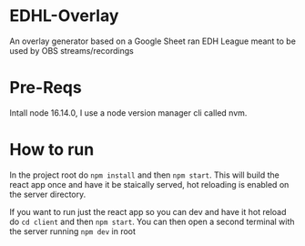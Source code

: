 # EDHL-Overlay
An overlay generator based on a Google Sheet ran EDH League meant to be used by OBS streams/recordings

# Pre-Reqs
Intall node 16.14.0, I use a node version manager cli called nvm.

# How to run
In the project root do `npm install` and then `npm start`. This will build the react app once and have it be staically served, hot reloading is enabled on the server directory.

If you want to run just the react app so you can dev and have it hot reload do `cd client` and then `npm start`. You can then open a second terminal with the server running `npm dev` in root
